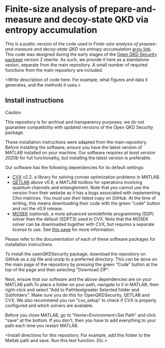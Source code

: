 # Finite-size analysis of prepare-and-measure and decoy-state QKD via entropy accumulation

This is a public version of the code used in *Finite-size analysis of prepare-and-measure and decoy-state QKD via entropy accumulation* [arxiv link](https://arxiv.org/abs/2406.10198). This code was designed during the early stages of the [Open QKD Security package](https://github.com/Optical-Quantum-Communication-Theory/openQKDsecurity) version 2 rewrite. As such, we provide it here as a standalone vesion, separate from the main repository. A small number of required functions from the main repository are included.

\<Write description of code here. For example, what figures and data it generates, and the methods it uses.\>


## Install instructions
> [!CAUTION]
> This repository is for archival and transparency purposes; we do not guarantee compatibility with updated versions of the Open QKD Security package.


These installation instructions were adapted from the main repository.
Before installing the software, ensure you have the latest version of MATLAB installed on your machine.
Our software requires *at least version 2020b* for full functionality, but installing the latest version is preferable.

Our software has the following dependencies for its default settings:

- [CVX](https://cvxr.com/cvx/download/) v2.2, a library for solving convex optimization problems in MATLAB.
- [QETLAB](https://github.com/nathanieljohnston/QETLAB) *above* v0.9, a MATLAB toolbox for operations involving quantum channels and entanglement. Note that you cannot use the version from their website as it has a bugs associated with implementing Choi matrices. *You must use their latest copy on GitHub*. At the time of writing, this means downloading their code with the green "code" button and *not* the v0.9 release.
- [MOSEK](https://www.mosek.com/) (optional), a more advanced semidefinite programming (SDP) solver than the default (SDPT3) used in CVX. Note that the MOSEK solver can be downloaded together with CVX, but requires a separate license to use. See [this page](https://cvxr.com/cvx/doc/mosek.html) for more information.

Please refer to the documentation of each of these software packages for installation instructions.

To install the openQKDSecurity package, download the repository on GitHub as a zip file and unzip to a preferred directory. This can be done on the main page of the repository by pressing the green “Code” button at the top of the page and then selecting "Download ZIP".

Next, ensure that our software and the above dependencies are on your MATLAB path.To place a folder on your path, navigate to it in MATLAB, then right-click and select "Add to Path\textgreater Selected folder and Subfolders". Make sure you do this for OpenQKDSecurity, QETLAB and CVX. We also recommend you run "cvx_setup" to check if CVX is properly configured and which solvers are available.

Before you close MATLAB, go to "Home\>Environment\>Set Path" and click "save" at the bottom. If you don't, then you have to add everything to your path each time you restart MATLAB.

\<Install directions for this repository. For example, add this folder to the Matlab path and save. Run this test function. Etc.\>
